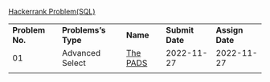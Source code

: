 <!-- Output copied to clipboard! -->

<!-- Yay, no errors, warnings, or alerts! -->

<span style="text-decoration:underline;">Hackerrank Problem(SQL) </span>


<table>
  <tr>
   <td><strong>Problem No.</strong>
   </td>
   <td><strong>Problems’s Type</strong>
   </td>
   <td><strong>Name</strong>
   </td>
   <td><strong>Submit Date</strong>
   </td>
   <td><strong>Assign Date</strong>
   </td>
  </tr>
  <tr>
   <td>01
   </td>
   <td>Advanced Select
   </td>
   <td><a href="https://www.hackerrank.com/challenges/the-pads/problem?isFullScreen=true">The PADS</a>
   </td>
   <td>2022-11-27
   </td>
   <td>2022-11-27
   </td>
  </tr>
  <tr>
   <td>
   </td>
   <td>
   </td>
   <td>
   </td>
   <td>
   </td>
   <td>
   </td>
  </tr>
</table>

